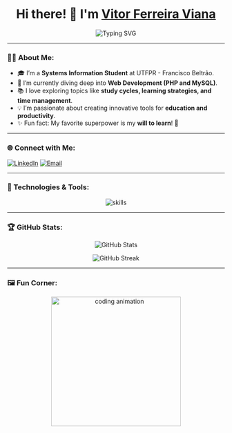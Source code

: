 <h1 align="center">Hi there! 👋 I'm <a href="https://github.com/VitorFerreiraCode">Vitor Ferreira Viana</a></h1>

<p align="center">
  <img src="https://readme-typing-svg.demolab.com?font=Fira+Code&weight=500&size=24&pause=1000&color=38BDF8&center=true&vCenter=true&width=435&lines=Systems+Information+Student;Full-stack+Developer+in+the+Making;Passionate+about+Learning+and+Teaching" alt="Typing SVG" />
</p>

---

### 🙋‍♂️ About Me:
- 🎓 I’m a **Systems Information Student** at UTFPR - Francisco Beltrão.
- 🌱 I’m currently diving deep into **Web Development (PHP and MySQL)**.
- 📚 I love exploring topics like **study cycles, learning strategies, and time management**.
- 💡 I’m passionate about creating innovative tools for **education and productivity**.
- ✨ Fun fact: My favorite superpower is my **will to learn**! 🚀

---

### 🌐 Connect with Me:
[![LinkedIn](https://img.shields.io/badge/LinkedIn-0A66C2?style=for-the-badge&logo=linkedin&logoColor=white)](https://linkedin.com/in/vitorferreiracode)
[![Email](https://img.shields.io/badge/Email-D14836?style=for-the-badge&logo=gmail&logoColor=white)](mailto:vitorferreiraviana@alunos.utfpr.edu.br)

---

### 🔧 Technologies & Tools:
<p align="center">
  <img src="https://skillicons.dev/icons?i=js,html,css,php,nodejs,mysql,github,figma" alt="skills">
</p>

---

### 🏆 GitHub Stats:
<p align="center">
  <img src="https://github-readme-stats.vercel.app/api?username=VitorFerreiraCode&show_icons=true&theme=radical&hide_border=true" alt="GitHub Stats" />
</p>

<p align="center">
  <img src="https://github-readme-streak-stats.herokuapp.com?user=VitorFerreiraCode&theme=radical&hide_border=true&date_format=M%20j%5B%2C%20Y%5D" alt="GitHub Streak" />
</p>

---

### 🖼️ Fun Corner:
<p align="center">
  <img src="https://raw.githubusercontent.com/VitorFerreiraCode/VitorFerreiraCode/main/assets/coding.svg" alt="coding animation" width="300" />
</p>

